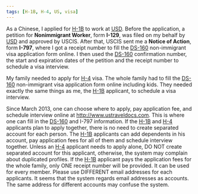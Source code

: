 ```yaml
---
tags: [H-1B, H-4, US, visa]
---
```


As a Chinese, I applied for [H-1B] to work at [USD]. Before the application, a 
petition for **Nonimmigrant Worker**, form **I-129**, was filed on my behalf by 
[USD] and approved by USCIS. After that, USCIS sent me a **Notice of Action**, 
form **I-797**, where I got a receipt number to fill the [DS-160] non-immigrant 
visa application form online. I then used the [DS-160] confirmation number, the 
start and expiration dates of the petition and the receipt number to schedule a 
visa interview.

My family needed to apply for [H-4] visa.  The whole family had to fill the 
[DS-160] non-immigrant visa application form online including kids.  They 
needed exactly the same things as me, the [H-1B] applicant, to schedule a visa 
interview.

Since March 2013, one can choose where to apply, pay application fee, and 
schedule interview online at http://www.ustraveldocs.com. This is where one can 
fill in the [DS-160] and I-797 information. If the [H-1B] and [H-4] applicants 
plan to apply together, there is no need to create separated account for each 
person. The [H-1B] applicants can add dependents in his account, pay 
application fees for all of them and schedule interview together. Unless an 
[H-4] applicant needs to apply alone, DO NOT create separated account for this 
applicant, otherwise, the system may complain about duplicated profiles. If the 
[H-1B] applicant pays the application fees for the whole family, only ONE 
receipt number will be provided. It can be used for every member. Please use 
DIFFERENT email addresses for each applicants. It seems that the system regards 
email addresses as accounts. The same address for different accounts may 
confuse the system.

[H-1B]:https://en.wikipedia.org/wiki/H-1B_visa
[USD]:http://www.usd.edu
[H-4]:http://www.wikihow.com/Apply-For-a-Dependent-Visa
[DS-160]:https://ceac.state.gov/genniv/
